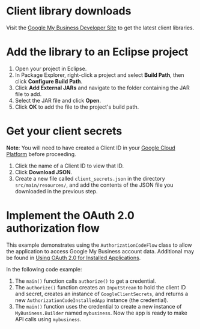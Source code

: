 

# Client library downloads

Visit the [Google My Business Developer Site](https://developers.google.com/my-business) to get the latest client libraries.

# Add the library to an Eclipse project

1. Open your project in Eclipse.
1. In Package Explorer, right-click a project and select **Build Path**, then
click **Configure Build Path**.
1. Click **Add External JARs** and navigate to the folder containing the JAR
file to add.
1. Select the JAR file and click **Open**.
1. Click **OK** to add the file to the project's build path.

# Get your client secrets

**Note**: You will need to have created a Client ID in your [Google Cloud Platform](https://cloud.google.com/console) before proceeding.

<ol>
<li>Click the name of a Client ID to view that ID.</li>
<li>Click <b>Download JSON</b>.</li>
<li>Create a new file called <code>client_secrets.json</code> in the directory <code>src/main/resources/</code>, and add
the contents of the JSON file you downloaded in the previous step.</li>
</ol>

# Implement the OAuth 2.0 authorization flow

This example demonstrates using the `AuthorizationCodeFlow` class to allow the application to access Google My Business account data. Additional may be found in [Using OAuth 2.0 for Installed Applications](https://developers.google.com/identity/protocols/OAuth2InstalledApp).

In the following code example:

1. The `main()` function calls `authorize()` to get a credential.
1. The `authorize()` function creates an `InputStream` to hold the client ID and
secret, creates an instance of `GoogleClientSecrets`, and returns a new
`AuthorizationCodeInstalledApp` instance (the credential).
1. The `main()` function uses the credential to create a new instance of
`MyBusiness.Builder` named `mybusiness`. Now the app is ready to make API calls
using `mybusiness`.

